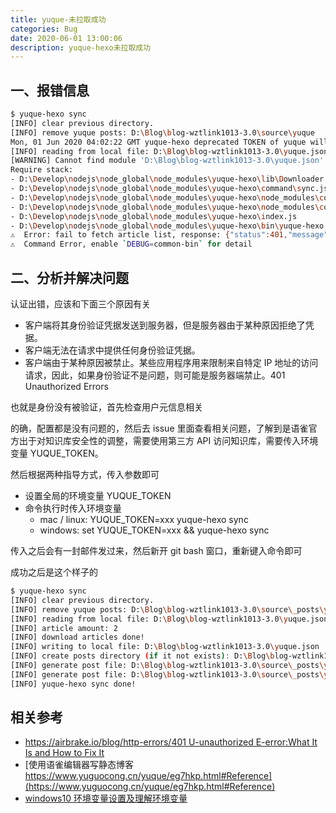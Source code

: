 ```yaml
---
title: yuque-未拉取成功
categories: Bug
date: 2020-06-01 13:00:06
description: yuque-hexo未拉取成功
---
```


## 一、报错信息

```bash
$ yuque-hexo sync
[INFO] clear previous directory.
[INFO] remove yuque posts: D:\Blog\blog-wztlink1013-3.0\source\yuque
Mon, 01 Jun 2020 04:02:22 GMT yuque-hexo deprecated TOKEN of yuque will be required while verion >v1.6.0. at ..\..\Develop\nodejs\node_global\node_modules\yuque-hexo\lib\Downloader.js:39:19
[INFO] reading from local file: D:\Blog\blog-wztlink1013-3.0\yuque.json
[WARNING] Cannot find module 'D:\Blog\blog-wztlink1013-3.0\yuque.json'
Require stack:
- D:\Develop\nodejs\node_global\node_modules\yuque-hexo\lib\Downloader.js
- D:\Develop\nodejs\node_global\node_modules\yuque-hexo\command\sync.js
- D:\Develop\nodejs\node_global\node_modules\yuque-hexo\node_modules\common-bin\lib\command.js
- D:\Develop\nodejs\node_global\node_modules\yuque-hexo\node_modules\common-bin\index.js
- D:\Develop\nodejs\node_global\node_modules\yuque-hexo\index.js
- D:\Develop\nodejs\node_global\node_modules\yuque-hexo\bin\yuque-hexo.js
⚠️  Error: fail to fetch article list, response: {"status":401,"message":"Unauthorized"}
⚠️  Command Error, enable `DEBUG=common-bin` for detail
```

## 二、分析并解决问题

认证出错，应该和下面三个原因有关

- 客户端将其身份验证凭据发送到服务器，但是服务器由于某种原因拒绝了凭据。
- 客户端无法在请求中提供任何身份验证凭据。
- 客户端由于某种原因被禁止。某些应用程序用来限制来自特定 IP 地址的访问请求，因此，如果身份验证不是问题，则可能是服务器端禁止。401 Unauthorized Errors

也就是身份没有被验证，首先检查用户元信息相关

的确，配置都是没有问题的，然后去 issue 里面查看相关问题，了解到是语雀官方出于对知识库安全性的调整，需要使用第三方 API 访问知识库，需要传入环境变量 YUQUE_TOKEN。

然后根据两种指导方式，传入参数即可

- 设置全局的环境变量 YUQUE_TOKEN
- 命令执行时传入环境变量
  - mac / linux: YUQUE_TOKEN=xxx yuque-hexo sync
  - windows: set YUQUE_TOKEN=xxx && yuque-hexo sync

传入之后会有一封邮件发过来，然后新开 git bash 窗口，重新键入命令即可

成功之后是这个样子的

```bash
$ yuque-hexo sync
[INFO] clear previous directory.
[INFO] remove yuque posts: D:\Blog\blog-wztlink1013-3.0\source\_posts\yuque
[INFO] reading from local file: D:\Blog\blog-wztlink1013-3.0\yuque.json
[INFO] article amount: 2
[INFO] download articles done!
[INFO] writing to local file: D:\Blog\blog-wztlink1013-3.0\yuque.json
[INFO] create posts directory (if it not exists): D:\Blog\blog-wztlink1013-3.0\source\_posts\yuque
[INFO] generate post file: D:\Blog\blog-wztlink1013-3.0\source\_posts\yuque\hexo-test.md
[INFO] generate post file: D:\Blog\blog-wztlink1013-3.0\source\_posts\yuque\语雀文章测试.md
[INFO] yuque-hexo sync done!
```

## 相关参考

- [https://airbrake.io/blog/http-errors/401 U-unauthorized E-error:What It Is and How to Fix It](https://airbrake.io/blog/http-errors/401-unauthorized-error)
- [使用语雀编辑器写静态博客 https://www.yuguocong.cn/yuque/eg7hkp.html#Reference](https://www.yuguocong.cn/yuque/eg7hkp.html#Reference)
- [windows10 环境变量设置及理解环境变量](https://blog.csdn.net/Caoyang_He/article/details/82181695?utm_medium=distribute.pc_relevant.none-task-blog-BlogCommendFromMachineLearnPai2-2.nonecase&depth_1-utm_source=distribute.pc_relevant.none-task-blog-BlogCommendFromMachineLearnPai2-2.nonecase)
